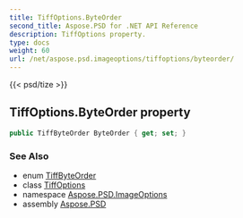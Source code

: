 ```yaml
---
title: TiffOptions.ByteOrder
second_title: Aspose.PSD for .NET API Reference
description: TiffOptions property. 
type: docs
weight: 60
url: /net/aspose.psd.imageoptions/tiffoptions/byteorder/
---
```

{{< psd/tize >}}
## TiffOptions.ByteOrder property

```csharp
public TiffByteOrder ByteOrder { get; set; }
```

### See Also

* enum [TiffByteOrder](../../../aspose.psd.fileformats.tiff.enums/tiffbyteorder/)
* class [TiffOptions](../)
* namespace [Aspose.PSD.ImageOptions](../../tiffoptions/)
* assembly [Aspose.PSD](../../../)


